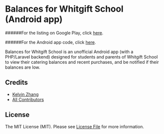 # Balances for Whitgift School (Android app)

######For the listing on Google Play, click [here](https://play.google.com/store/apps/details?id=in.iamkelv.balances&hl=en_GB).

######For the Android app code, click [here](https://github.com/kz/balances-android).

Balances for Whitgift School is an unofficial Android app (with a PHP/Laravel backend) designed for students and parents of Whitgift School to view their catering balances and recent purchases, and be notified if their balances are low.

## Credits

- [Kelvin Zhang](https://github.com/kz)
- [All Contributors](link-contributors)

## License

The MIT License (MIT). Please see [License File](LICENSE.md) for more information.
